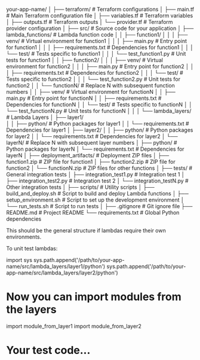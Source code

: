 your-app-name/
│
├── terraform/                 # Terraform configurations
│   ├── main.tf                # Main Terraform configuration file
│   ├── variables.tf           # Terraform variables
│   ├── outputs.tf             # Terraform outputs
│   └── provider.tf            # Terraform provider configuration
│
├── src/                       # Source code for your application
│   ├── lambda_functions/      # Lambda function code
│   │   ├── function1/
│   │   │   ├── venv/          # Virtual environment for function1
│   │   │   ├── main.py        # Entry point for function1
│   │   │   ├── requirements.txt  # Dependencies for function1
│   │   │   └── test/          # Tests specific to function1
│   │   │       └── test_function1.py  # Unit tests for function1
│   │   ├── function2/
│   │   │   ├── venv/          # Virtual environment for function2
│   │   │   ├── main.py        # Entry point for function2
│   │   │   ├── requirements.txt  # Dependencies for function2
│   │   │   └── test/          # Tests specific to function2
│   │   │       └── test_function2.py  # Unit tests for function2
│   │   └── functionN/         # Replace N with subsequent function numbers
│   │       ├── venv/          # Virtual environment for functionN
│   │       ├── main.py        # Entry point for functionN
│   │       ├── requirements.txt  # Dependencies for functionN
│   │       └── test/          # Tests specific to functionN
│   │           └── test_functionN.py  # Unit tests for functionN
│   │
│   └── lambda_layers/         # Lambda Layers
│       ├── layer1/            
│       │   ├── python/        # Python packages for layer1
│       │   └── requirements.txt  # Dependencies for layer1
│       ├── layer2/
│       │   ├── python/        # Python packages for layer2
│       │   └── requirements.txt  # Dependencies for layer2
│       └── layerN/            # Replace N with subsequent layer numbers
│           ├── python/        # Python packages for layerN
│           └── requirements.txt  # Dependencies for layerN
│
├── deployment_artifacts/      # Deployment ZIP files
│   ├── function1.zip          # ZIP file for function1
│   ├── function2.zip          # ZIP file for function2
│   └── functionN.zip          # ZIP files for other functions
│
├── tests/                     # General integration tests
│   ├── integration_test1.py   # Integration test 1
│   ├── integration_test2.py   # Integration test 2
│   └── integration_testN.py   # Other integration tests
│
├── scripts/                   # Utility scripts
│   ├── build_and_deploy.sh    # Script to build and deploy Lambda functions
│   ├── setup_environment.sh   # Script to set up the development environment
│   └── run_tests.sh           # Script to run tests
│
├── .gitignore                 # Git ignore file
├── README.md                  # Project README
└── requirements.txt           # Global Python dependencies



This should be the general structure if lambdas require their own environments.


To unit test lambdas:

import sys
sys.path.append('/path/to/your-app-name/src/lambda_layers/layer1/python')
sys.path.append('/path/to/your-app-name/src/lambda_layers/layer2/python')

# Now you can import modules from the layers
import module_from_layer1
import module_from_layer2

# Your test code...
